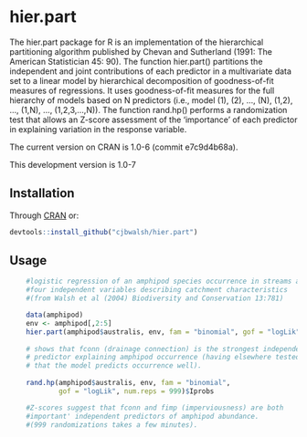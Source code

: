 
<!-- README.md is generated from README.Rmd. Please edit that file -->

# hier.part

The hier.part package for R is an implementation of the hierarchical
partitioning algorithm published by Chevan and Sutherland (1991: The
American Statistician 45: 90). The function hier.part() partitions the
independent and joint contributions of each predictor in a multivariate
data set to a linear model by hierarchical decomposition of
goodness-of-fit measures of regressions. It uses goodness-of-fit
measures for the full hierarchy of models based on N predictors (i.e.,
model (1), (2), …, (N), (1,2), …, (1,N), …, (1,2,3,…,N)). The function
rand.hp() performs a randomization test that allows an Z-score
assessment of the ‘importance’ of each predictor in explaining variation
in the response variable.

The current version on CRAN is 1.0-6 (commit e7c9d4b68a).

This development version is 1.0-7

## Installation

Through [CRAN](https://cran.r-project.org/package=hier.part)
or:

``` r
devtools::install_github("cjbwalsh/hier.part")
```

## Usage

``` r
    #logistic regression of an amphipod species occurrence in streams against
    #four independent variables describing catchment characteristics
    #(from Walsh et al (2004) Biodiversity and Conservation 13:781)

    data(amphipod)
    env <- amphipod[,2:5]
    hier.part(amphipod$australis, env, fam = "binomial", gof = "logLik")
    
    # shows that fconn (drainage connection) is the strongest independent 
    # predictor explaining amphipod occurrence (having elsewhere tested 
    # that the model predicts occurrence well).
    
    rand.hp(amphipod$australis, env, fam = "binomial", 
            gof = "logLik", num.reps = 999)$Iprobs

    #Z-scores suggest that fconn and fimp (imperviousness) are both
    #important' independent predictors of amphipod abundance. 
    #(999 randomizations takes a few minutes).  
```
